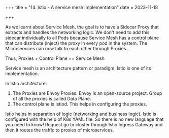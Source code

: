 +++
title = "14. Istio - A service mesh implementation"
date = 2023-11-18

+++

As we learnt about Service Mesh, the goal is to have a Sidecar Proxy that extracts and handles the networking logic. We don't need to add this sidecar individually to all Pods because Service Mesh has a control plane that can distribute (inject) the proxy in every pod in the system. The Microservices can now talk to each other through Proxies.

Thus, Proxies + Control Plane == Service Mesh

Service mesh is an architecture pattern or paradigm. Istio is one of its implementation.

In Istio architecture:
1. The Proxies are Envoy Proxies. Envoy is an open-source project. Group of all the proxies is called Data Plane.
2. The control plane is Istiod. This helps in configuring the proxies. 

Istio helps in separation of logic (networking and business logic). Istio is configured with the help of K8s YAML file. So there is no new language that you need to know!
Request go to cluster through Istio Ingress Gateway and then it routes the traffic to proxies of microservices. 